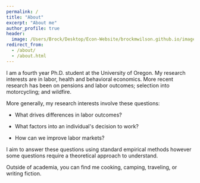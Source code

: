 ```yaml
---
permalink: /
title: "About"
excerpt: "About me"
author_profile: true
header:
  image: /Users/Brock/Desktop/Econ-Website/brockmwilson.github.io/images/teton-pano.jpg
redirect_from: 
  - /about/
  - /about.html
---
```


I am a fourth year Ph.D. student at the University of Oregon. My research interests are in labor, health and behavioral economics. More recent research has been on pensions and labor outcomes; selection into motorcycling; and wildfire. 

More generally, my research interests involve these questions:

  - What drives differences in labor outcomes?

  - What factors into an individual's decision to work?

  - How can we improve labor markets?

I aim to answer these questions using standard empirical methods however some questions require a theoretical approach to understand.

Outside of academia, you can find me cooking, camping, traveling, or writing fiction.

